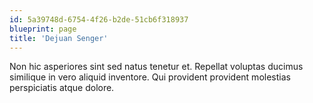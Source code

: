 ```yaml
---
id: 5a39748d-6754-4f26-b2de-51cb6f318937
blueprint: page
title: 'Dejuan Senger'
---
```

Non hic asperiores sint sed natus tenetur et. Repellat voluptas ducimus similique in vero aliquid inventore. Qui provident provident molestias perspiciatis atque dolore.